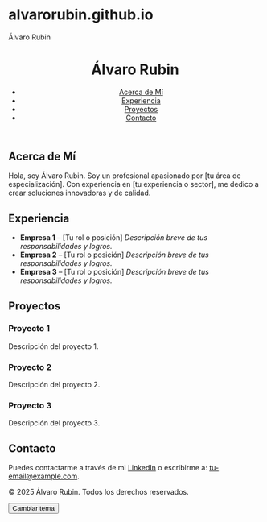 # alvarorubin.github.io
<!DOCTYPE html>
<html lang="es">
<head>
  <meta charset="UTF-8">
  <meta name="viewport" content="width=device-width, initial-scale=1.0">
  Álvaro Rubin
  <link rel="stylesheet" href="styles.css">
</head>
<body>
  <header>
    <h1>Álvaro Rubin</h1>
    <nav>
      <ul>
        <li><a href="#acerca-de">Acerca de Mí</a></li>
        <li><a href="#experiencia">Experiencia</a></li>
        <li><a href="#proyectos">Proyectos</a></li>
        <li><a href="#contacto">Contacto</a></li>
      </ul>
    </nav>
  </header>
  
  <section id="acerca-de">
    <h2>Acerca de Mí</h2>
    <!-- Saludo que se insertará dinámicamente -->
    <p>
      Hola, soy Álvaro Rubin. Soy un profesional apasionado por [tu área de especialización]. 
      Con experiencia en [tu experiencia o sector], me dedico a crear soluciones innovadoras y de calidad.
    </p>
  </section>
  
  <section id="experiencia">
    <h2>Experiencia</h2>
    <ul>
      <li><strong>Empresa 1</strong> – [Tu rol o posición]  
          <em>Descripción breve de tus responsabilidades y logros.</em>
      </li>
      <li><strong>Empresa 2</strong> – [Tu rol o posición]  
          <em>Descripción breve de tus responsabilidades y logros.</em>
      </li>
      <li><strong>Empresa 3</strong> – [Tu rol o posición]  
          <em>Descripción breve de tus responsabilidades y logros.</em>
      </li>
    </ul>
  </section>
  
  <section id="proyectos">
    <h2>Proyectos</h2>
    <div class="project">
      <h3>Proyecto 1</h3>
      <p>Descripción del proyecto 1.</p>
    </div>
    <div class="project">
      <h3>Proyecto 2</h3>
      <p>Descripción del proyecto 2.</p>
    </div>
    <div class="project">
      <h3>Proyecto 3</h3>
      <p>Descripción del proyecto 3.</p>
    </div>
  </section>
  
  <section id="contacto">
    <h2>Contacto</h2>
    <p>
      Puedes contactarme a través de mi 
      <a href="https://www.linkedin.com/in/alvarorubin/" target="_blank">LinkedIn</a> 
      o escribirme a: <a href="mailto:tu-email@example.com">tu-email@example.com</a>.
    </p>
  </section>
  
  <footer>
    <p>&copy; 2025 Álvaro Rubin. Todos los derechos reservados.</p>
    <button id="toggleTheme">Cambiar tema</button>
  </footer>
  
  <script src="script.js"></script>
</body>
</html>
